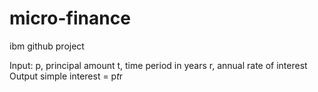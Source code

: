 # micro-finance
ibm github project

Input:
   p, principal amount
   t, time period in years
   r, annual rate of interest
Output
   simple interest = p*t*r
